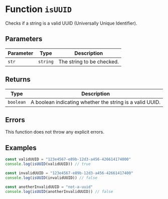# Function `isUUID`

Checks if a string is a valid UUID (Universally Unique Identifier).

## Parameters

| Parameter | Type     | Description               |
| --------- | -------- | ------------------------- |
| `str`     | `string` | The string to be checked. |

## Returns

| Type      | Description                                              |
| --------- | -------------------------------------------------------- |
| `boolean` | A boolean indicating whether the string is a valid UUID. |

## Errors

This function does not throw any explicit errors.

## Examples

```typescript
const validUUID = "123e4567-e89b-12d3-a456-426614174000"
console.log(isUUID(validUUID)) // true

const invalidUUID = "123e4567-e89b-12d3-a456-42661417400"
console.log(isUUID(invalidUUID)) // false

const anotherInvalidUUID = "not-a-uuid"
console.log(isUUID(anotherInvalidUUID)) // false
```
